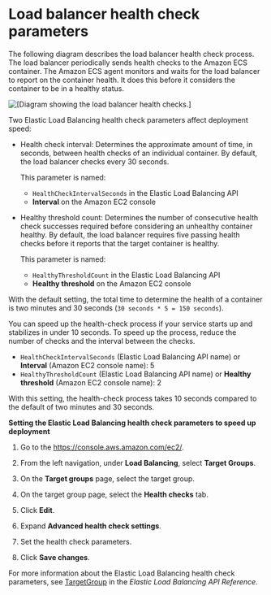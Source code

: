 # Load balancer health check parameters<a name="load-balancer-healthcheck"></a>

The following diagram describes the load balancer health check process\. The load balancer periodically sends health checks to the Amazon ECS container\. The Amazon ECS agent monitors and waits for the load balancer to report on the container health\. It does this before it considers the container to be in a healthy status\.

![\[Diagram showing the load balancer health checks.\]](http://docs.aws.amazon.com/AmazonECS/latest/bestpracticesguide/images/load-balancer-healthcheck.png)

Two Elastic Load Balancing health check parameters affect deployment speed:
+ Health check interval: Determines the approximate amount of time, in seconds, between health checks of an individual container\. By default, the load balancer checks every 30 seconds\.

  This parameter is named:
  + `HealthCheckIntervalSeconds` in the Elastic Load Balancing API
  + **Interval** on the Amazon EC2 console
+ Healthy threshold count: Determines the number of consecutive health check successes required before considering an unhealthy container healthy\. By default, the load balancer requires five passing health checks before it reports that the target container is healthy\.

  This parameter is named:
  + `HealthyThresholdCount` in the Elastic Load Balancing API
  + **Healthy threshold** on the Amazon EC2 console

With the default setting, the total time to determine the health of a container is two minutes and 30 seconds \(`30 seconds * 5 = 150 seconds`\)\.

You can speed up the health\-check process if your service starts up and stabilizes in under 10 seconds\. To speed up the process, reduce the number of checks and the interval between the checks\.
+ `HealthCheckIntervalSeconds` \(Elastic Load Balancing API name\) or **Interval** \(Amazon EC2 console name\): 5
+ `HealthyThresholdCount` \(Elastic Load Balancing API name\) or **Healthy threshold** \(Amazon EC2 console name\): 2

With this setting, the health\-check process takes 10 seconds compared to the default of two minutes and 30 seconds\.

**Setting the Elastic Load Balancing health check parameters to speed up deployment**

1. Go to the [https://console\.aws\.amazon\.com/ec2/](https://console.aws.amazon.com/ec2/)\.

1. From the left navigation, under **Load Balancing**, select **Target Groups**\.

1. On the **Target groups** page, select the target group\.

1. On the target group page, select the **Health checks** tab\.

1. Click **Edit**\.

1. Expand **Advanced health check settings**\.

1. Set the health check parameters\.

1. Click **Save changes**\.

For more information about the Elastic Load Balancing health check parameters, see [TargetGroup](https://docs.aws.amazon.com/elasticloadbalancing/latest/APIReference/API_TargetGroup.html) in the *Elastic Load Balancing API Reference*\.